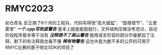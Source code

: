 # RMYC2023
如仓库名
反正搞了6个月的工程兵，代码写得很“高大威猛”、“盘根错节”、“云里雾里”
***一个.cpp写到底警告***
基本上就是能跑就行，文件结构压根没考虑过，自动阶段程序基本等于没有
***注释救不了屎山警告***
能用语言形容的部分尽量都加了注释，剩下的有注释我也看不懂
***稀有物警告***
这也许是为数不多的公开的可用于RMYC比赛的基于明文SDK的项目了
